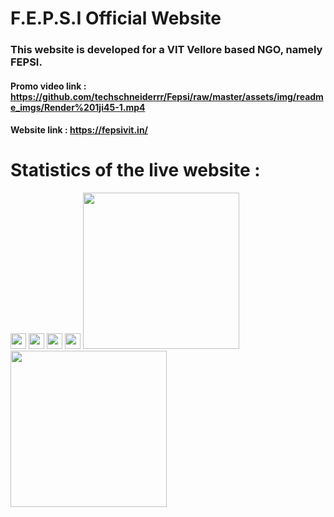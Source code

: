 # F.E.P.S.I Official Website  
### This website is developed for a VIT Vellore based NGO, namely FEPSI.

#### Promo video link : https://github.com/techschneiderrr/Fepsi/raw/master/assets/img/readme_imgs/Render%201ji45-1.mp4
#### Website link : https://fepsivit.in/
# Statistics of the live website :


<p float="left">
 
<img src="https://github.com/techschneiderrr/Fepsi/blob/master/assets/img/readme_imgs/1.jpg" width="25">  
<img src="https://github.com/techschneiderrr/Fepsi/blob/master/assets/img/readme_imgs/2.jpg" width="25"> 
<img src="https://github.com/techschneiderrr/Fepsi/blob/master/assets/img/readme_imgs/3.jpg" width="25">
<img src="https://github.com/techschneiderrr/Fepsi/blob/master/assets/img/readme_imgs/4.jpg" width="25">
<img src="https://github.com/techschneiderrr/Fepsi/blob/master/assets/img/readme_imgs/5.jpg" width="250">
<img src="https://github.com/techschneiderrr/Fepsi/blob/master/assets/img/readme_imgs/6.jpg" width="250">
 
</p>
